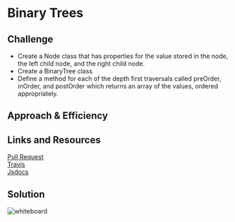 # Binary Trees



## Challenge
* Create a Node class that has properties for the value stored in the node, the left child node, and the right child node.
* Create a BinaryTree class
* Define a method for each of the depth first traversals called preOrder, inOrder, and postOrder which returns an array of the values, ordered appropriately.

## Approach & Efficiency


## Links and Resources
[Pull Request]() <br>
[Travis]() <br>
[Jsdocs]()

## Solution
![whiteboard](imgling)

